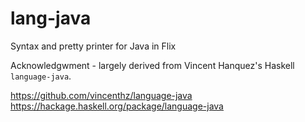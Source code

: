 # lang-java

Syntax and pretty printer for Java in Flix

Acknowledgwment - largely derived from Vincent Hanquez's Haskell `language-java`.

https://github.com/vincenthz/language-java
https://hackage.haskell.org/package/language-java
